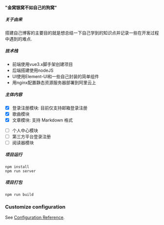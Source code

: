 #### "金窝银窝不如自己的狗窝"

##### 关于由来
搭建自己博客的主要目的就是想总结一下自己学到的知识点并记录一些在开发过程中遇到的难点.

##### 技术栈
- 前端使用vue3.x脚手架创建项目
- 后端搭建使用nodeJS
- UI使用Element-UI和一些自己封装的简单组件
- 用nginx配置静态资源服务器部署到阿里云上 

##### 主体内容
+ [x] 登录注册模块: 目前仅支持邮箱登录注册
+ [x] 歌曲模块
+ [x] 文章模块: 支持 Markdown 格式
- [ ] 个人中心模块
- [ ] 第三方平台登录注册
- [ ] 阅读器模块

##### 项目运行
```
npm install
npm run server
```

##### 项目打包
```
npm run build
```

### Customize configuration
See [Configuration Reference](https://cli.vuejs.org/config/).
